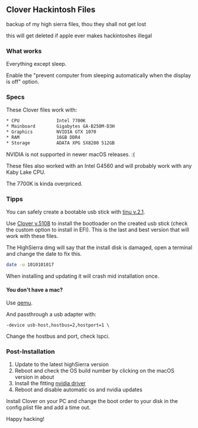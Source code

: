 ## Clover Hackintosh Files

backup of my high sierra files, thou they shall not get lost

this will get deleted if apple ever makes hackintoshes illegal

### What works

Everything except sleep.

Enable the "prevent computer from sleeping automatically when the display is off" option.

### Specs

These Clover files work with:

```bash
* CPU              Intel 7700K
* Mainboard        Gigabytes GA-B250M-D3H
* Graphics         NVIDIA GTX 1070
* RAM              16GB DDR4
* Storage          ADATA XPG SX8200 512GB
```

NVIDIA is not supported in newer macOS releases. :(

These files also worked with an Intel G4560 and will probably work with any Kaby Lake CPU.

The 7700K is kinda overpriced.

### Tipps

You can safely create a bootable usb stick with [tinu v.2.1](https://github.com/ITzTravelInTime/TINU/releases/download/2.1_PUBLIC_60/TINU.zip).

Use [Clover v.5108](https://github.com/CloverHackyColor/CloverBootloader/releases/download/5108/Clover_r5108.pkg) to install the bootloader on the created usb stick (check the custom option to install in EFI). This is the last and best version that will work with these files.

The HighSierra dmg will say that the install disk is damaged, open a terminal and change the date to fix this.

```bash
date -u 1010101017
```

When installing and updating it will crash mid installation once.

#### You don't have a mac?

Use [qemu](https://github.com/foxlet/macOS-Simple-KVM).

And passthrough a usb adapter with:

```
-device usb-host,hostbus=2,hostport=1 \
```

Change the hostbus and port, check lspci.


### Post-Installation

1. Update to the latest highSierra version
2. Reboot and check the OS build number by clicking on the macOS version in about
3. Install the fitting [nvidia driver](https://www.tonymacx86.com/nvidia-drivers/)
4. Reboot and disable automatic os and nvidia updates

Install Clover on your PC and change the boot order to your disk in the config.plist file and add a time out.

Happy hacking!
